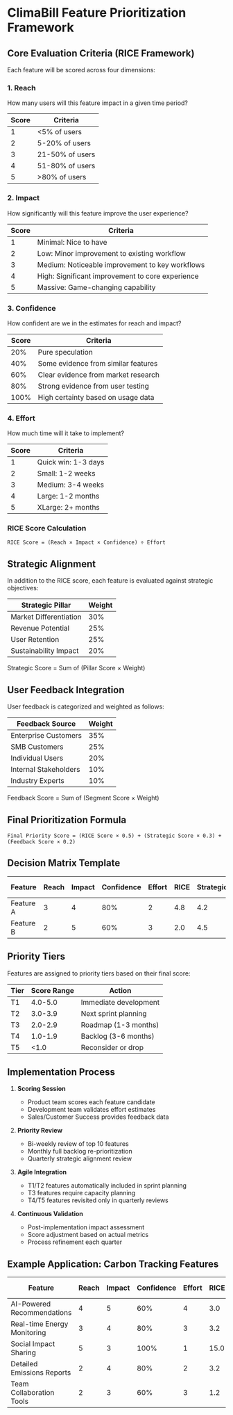 # ClimaBill Feature Prioritization Framework

## Core Evaluation Criteria (RICE Framework)

Each feature will be scored across four dimensions:

### 1. Reach
How many users will this feature impact in a given time period?

| Score | Criteria |
|-------|----------|
| 1     | <5% of users |
| 2     | 5-20% of users |
| 3     | 21-50% of users |
| 4     | 51-80% of users |
| 5     | >80% of users |

### 2. Impact
How significantly will this feature improve the user experience?

| Score | Criteria |
|-------|----------|
| 1     | Minimal: Nice to have |
| 2     | Low: Minor improvement to existing workflow |
| 3     | Medium: Noticeable improvement to key workflows |
| 4     | High: Significant improvement to core experience |
| 5     | Massive: Game-changing capability |

### 3. Confidence
How confident are we in the estimates for reach and impact?

| Score | Criteria |
|-------|----------|
| 20%   | Pure speculation |
| 40%   | Some evidence from similar features |
| 60%   | Clear evidence from market research |
| 80%   | Strong evidence from user testing |
| 100%  | High certainty based on usage data |

### 4. Effort
How much time will it take to implement?

| Score | Criteria |
|-------|----------|
| 1     | Quick win: 1-3 days |
| 2     | Small: 1-2 weeks |
| 3     | Medium: 3-4 weeks |
| 4     | Large: 1-2 months |
| 5     | XLarge: 2+ months |

### RICE Score Calculation
```
RICE Score = (Reach × Impact × Confidence) ÷ Effort
```

## Strategic Alignment

In addition to the RICE score, each feature is evaluated against strategic objectives:

| Strategic Pillar | Weight |
|------------------|--------|
| Market Differentiation | 30% |
| Revenue Potential | 25% |
| User Retention | 25% |
| Sustainability Impact | 20% |

Strategic Score = Sum of (Pillar Score × Weight)

## User Feedback Integration

User feedback is categorized and weighted as follows:

| Feedback Source | Weight |
|-----------------|--------|
| Enterprise Customers | 35% |
| SMB Customers | 25% |
| Individual Users | 20% |
| Internal Stakeholders | 10% |
| Industry Experts | 10% |

Feedback Score = Sum of (Segment Score × Weight)

## Final Prioritization Formula

```
Final Priority Score = (RICE Score × 0.5) + (Strategic Score × 0.3) + (Feedback Score × 0.2)
```

## Decision Matrix Template

| Feature | Reach | Impact | Confidence | Effort | RICE | Strategic | Feedback | Final Score | Tier |
|---------|-------|--------|------------|--------|------|-----------|----------|-------------|------|
| Feature A | 3 | 4 | 80% | 2 | 4.8 | 4.2 | 3.8 | 4.4 | T1 |
| Feature B | 2 | 5 | 60% | 3 | 2.0 | 4.5 | 4.0 | 3.2 | T2 |

## Priority Tiers

Features are assigned to priority tiers based on their final score:

| Tier | Score Range | Action |
|------|-------------|--------|
| T1 | 4.0-5.0 | Immediate development |
| T2 | 3.0-3.9 | Next sprint planning |
| T3 | 2.0-2.9 | Roadmap (1-3 months) |
| T4 | 1.0-1.9 | Backlog (3-6 months) |
| T5 | <1.0 | Reconsider or drop |

## Implementation Process

1. **Scoring Session**
   - Product team scores each feature candidate
   - Development team validates effort estimates
   - Sales/Customer Success provides feedback data

2. **Priority Review**
   - Bi-weekly review of top 10 features
   - Monthly full backlog re-prioritization
   - Quarterly strategic alignment review

3. **Agile Integration**
   - T1/T2 features automatically included in sprint planning
   - T3 features require capacity planning
   - T4/T5 features revisited only in quarterly reviews

4. **Continuous Validation**
   - Post-implementation impact assessment
   - Score adjustment based on actual metrics
   - Process refinement each quarter

## Example Application: Carbon Tracking Features

| Feature | Reach | Impact | Confidence | Effort | RICE | Strategic | Feedback | Final Score | Tier |
|---------|-------|--------|------------|--------|------|-----------|----------|-------------|------|
| AI-Powered Recommendations | 4 | 5 | 60% | 4 | 3.0 | 4.7 | 4.5 | 3.8 | T2 |
| Real-time Energy Monitoring | 3 | 4 | 80% | 3 | 3.2 | 4.2 | 3.9 | 3.7 | T2 |
| Social Impact Sharing | 5 | 3 | 100% | 1 | 15.0 | 3.5 | 3.2 | 8.4 | T1 |
| Detailed Emissions Reports | 2 | 4 | 80% | 2 | 3.2 | 3.8 | 4.3 | 3.6 | T2 |
| Team Collaboration Tools | 2 | 3 | 60% | 3 | 1.2 | 2.8 | 3.1 | 2.1 | T3 |
